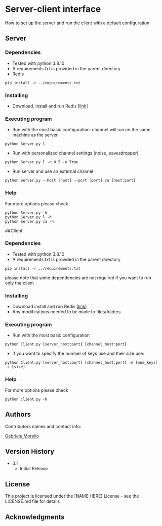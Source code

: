 # Server-client interface

How to set up the server and run the client with a default configuration

## Server

### Dependencies

* Tested with python 3.8.10
* A requirements.txt is provided in the parent directory
* Redis
```
pip install -r ../requirements.txt
```
### Installing

* Download, install and run Redis [[link](https://redis.io/download)]

### Executing program

* Run with the most basic configuration: channel will run on the same machine as the server
```
python Server.py l 
```

* Run with personalized channel settings (noise, eavesdropper)
```
python Server.py l -n 0.5 -e True
```

* Run server and use an external channel
```
python Server.py --host [host] --port [port] ca [host:port]
```

### Help

For more options please check
```
python Server.py -h
python Server.py l -h
python Server.py ca -h
```
##Client

### Dependencies

* Tested with python 3.8.10
* A requirements.txt is provided in the parent directory
```
pip install -r ../requirements.txt
```
please note that some dependencies are not required if you want to run only the client

### Installing

* Download install and run Redis [[link](https://redis.io/download)]
* Any modifications needed to be made to files/folders

### Executing program

* Run with the most basic configuration
```
python Client.py [server_host:port] [channel_host:port]
```
* If you want to specify the number of keys use and their size use:
```
python Client.py [server_host:port] [channel_host:port] -n [num_keys] -s [size]
```

### Help

For more options please check
```
python Client.py -h
```

## Authors

Contributors names and contact info:

[Gabriele Morello](https://www.linkedin.com/in/gabriele-morello/)

## Version History

* 0.1
    * Initial Release

## License

This project is licensed under the [NAME HERE] License - see the LICENSE.md file for details

## Acknowledgments

